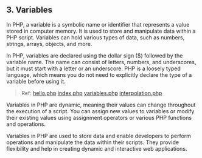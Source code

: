 ## 3. Variables

In PHP, a variable is a symbolic name or identifier that represents a value stored in computer memory. It is used to store and manipulate data within a PHP script. Variables can hold various types of data, such as numbers, strings, arrays, objects, and more.

In PHP, variables are declared using the dollar sign ($) followed by the variable name. The name can consist of letters, numbers, and underscores, but it must start with a letter or an underscore. PHP is a loosely typed language, which means you do not need to explicitly declare the type of a variable before using it.

> Ref: 
> [hello.php](https://github.com/itsbhm/php/blob/master/php-core/variable/hello.php)
> [index.php](https://github.com/itsbhm/php/blob/master/php-core/variable/index.php)
> [variables.php](https://github.com/itsbhm/php/blob/master/php-core/variable/variables.php)
> [interpolation.php](https://github.com/itsbhm/php/blob/master/php-core/variable/interpolation.php)

Variables in PHP are dynamic, meaning their values can change throughout the execution of a script. You can assign new values to variables or modify their existing values using assignment operators or various PHP functions and operations.

Variables in PHP are used to store data and enable developers to perform operations and manipulate the data within their scripts. They provide flexibility and help in creating dynamic and interactive web applications.